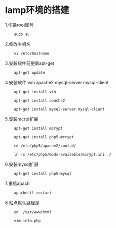 lamp环境的搭建
===============

1.切换root账号

		sudo su

2.修改主机名

		vi /etc/hostname

3.安装软件前更新apt-get

		apt-get update

4.安装软件 vim apache2 mysql-server mysql-client

		apt-get install vim

		apt-get install apache2

		apt-get install mysql-server mysql-client

5.安装mcrpt扩展

		apt-get install mcrypt

		apt-get install php5-mcrypt

		cd /etc/php5/apache2/conf.d/
		
		ln -s /etc/php5/mods-available/mcrypt.ini ./

6.安装mysql扩展

		apt-get install php5-mysql

7.重启apach

		apachectl restart

8.站点默认路径是

		cd  /var/www/html

		vim info.php